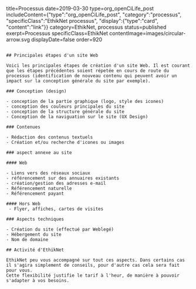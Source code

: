 title=Processus
date=2019-03-30
type=org_openCiLife_post
includeContent={"type":"org_openCiLife_post", "category":"processus", "specificClass":"EthikNet processus", "display":{"type":"card", "content":"link"}}
category=EthikNet, processus
status=published
exerpt=Processus
specificClass=EthikNet
contentImage=images/circular-arrow.svg
displayDate=false
order=920
~~~~~~

## Principales étapes d'un site Web

Voici les principales étapes de création d'un site Web. Il est courant que les étapes précédentes soient répetée en cours de route du processus (identification de nouveau contenu qui peuvent avoir un impact sur la conception générale du site par exemple).

### Conception (design)

- conception de la partie graphique (logo, style des icones)
- conception des couleurs principales du site
- conception de la structure générale du site
- Conception de la naviguation sur le site (UX Design)

### Contenues

- Rédaction des contenus textuels
- Création et/ou recherche d'icones ou images

### aspect annexe au site

#### Web

- Liens vers des réseaux sociaux
- référencement sur des annuaires existants
- création/gestion des adresses e-mail
- Référencement naturelle
- Référencement payant

#### Hors Web
 - Flyer, affiches, cartes de visites

### Aspects techniques

- Création du site (effectué par Weblegé)
- Hébergement du site
- Nom de domaine

## Activité d'EthikNet

EthikNet peu vous accompagné sur tout ces aspects. Dans certains cas il s'agira simplement de conseils, pour d'autre cas cela sera fait pour vous.
Cette flexibilité justifie le tarif à l'heur, de manière à pouvoir s'adapter à vos besoins.